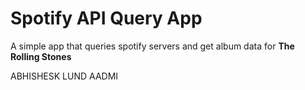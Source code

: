 # Spotify API Query App
A simple app that queries spotify servers and get album data for **The Rolling Stones**

ABHISHESK LUND AADMI